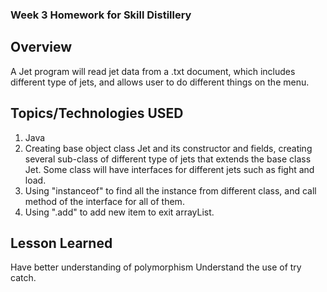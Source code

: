### Week 3 Homework for Skill Distillery

## Overview

A Jet program will read jet data from a .txt document, which includes different type of jets, and allows user to do different things on the menu.

## Topics/Technologies USED

1. Java
2. Creating base object class Jet and its constructor and fields, creating several sub-class of different type of jets that extends the base class Jet.
Some class will have interfaces for different jets such as fight and load. 
3. Using "instanceof" to find all the instance from different class, and call method of the interface for all of them.
4. Using ".add" to add new item to exit arrayList.



## Lesson Learned

Have better understanding of polymorphism
Understand the use of try catch.
